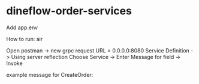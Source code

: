 # dineflow-order-services

Add app.env

How to run:
air

Open postman -> new grpc request
URL = 0.0.0.0:8080
Service Definition -> Using server reflection
Choose Service -> Enter Message for field -> Invoke

example message for CreateOrder:

